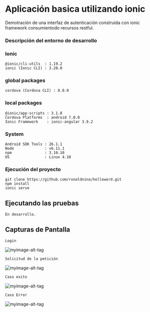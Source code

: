 # Aplicación basica utilizando ionic

Demotración de una interfaz de autenticación construida con ionic framework consumientodo recursos restful.

### Descripción del entorno de desarrollo

### Ionic 

    @ionic/cli-utils  : 1.19.2
    ionic (Ionic CLI) : 3.20.0

### global packages

    cordova (Cordova CLI) : 8.0.0

### local packages

    @ionic/app-scripts : 3.1.8
    Cordova Platforms  : android 7.0.0
    Ionic Framework    : ionic-angular 3.9.2

### System

    Android SDK Tools : 26.1.1
    Node              : v6.11.1
    npm               : 3.10.10
    OS                : Linux 4.10

### Ejecución del proyecto

    git clone https://github.com/ronaldnino/helloword.git
    npm install 
    ionic serve


## Ejecutando las pruebas

    En desarrollo.

## Capturas de Pantalla

```
Login
```
![myimage-alt-tag](https://firebasestorage.googleapis.com/v0/b/datos-a78c7.appspot.com/o/Practica%20Tecnica%2F01.png?alt=media&token=a22e00b4-0280-44f3-8fc0-5d448cfdca9b)

```
Solicitud de la petición
```
![myimage-alt-tag](https://firebasestorage.googleapis.com/v0/b/datos-a78c7.appspot.com/o/Practica%20Tecnica%2F02.png?alt=media&token=9b1e5b68-0a53-4090-bfac-122b861c49e4)

```
Caso exito
```
![myimage-alt-tag](https://firebasestorage.googleapis.com/v0/b/datos-a78c7.appspot.com/o/Practica%20Tecnica%2F03.png?alt=media&token=cabd5e54-cd58-4f66-8ca8-add6892618b9)

```
Caso Error
```
![myimage-alt-tag](https://firebasestorage.googleapis.com/v0/b/datos-a78c7.appspot.com/o/Practica%20Tecnica%2F04.png?alt=media&token=4b4b14ba-7446-4769-9cd7-35d2f88f14a6)








